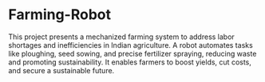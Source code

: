 # Farming-Robot
This project presents a mechanized farming system to address labor shortages and inefficiencies in Indian agriculture. A robot automates tasks like ploughing, seed sowing, and precise fertilizer spraying, reducing waste and promoting sustainability. It enables farmers to boost yields, cut costs, and secure a sustainable future.
